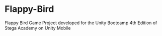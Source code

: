 # Flappy-Bird
Flappy Bird Game Project developed for the Unity Bootcamp 4th Edition of Stega Academy on Unity Mobile
